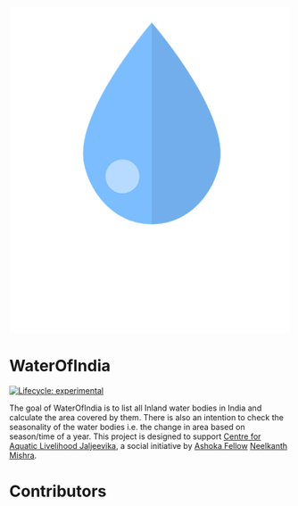 
![logo](https://github.com/Jalmitr/WaterOfIndia/blob/main/logo1.png)
<!-- README.md is generated from README.Rmd. Please edit that file -->

# WaterOfIndia

<!-- badges: start -->

[![Lifecycle:
experimental](https://img.shields.io/badge/lifecycle-experimental-orange.svg)](https://lifecycle.r-lib.org/articles/stages.html#experimental)
<!-- badges: end -->

The goal of WaterOfIndia is to list all Inland water bodies in India and
calculate the area covered by them. There is also an intention to check
the seasonality of the water bodies i.e. the change in area based on
season/time of a year. This project is designed to support [Centre for
Aquatic Livelihood Jaljeevika](https://www.jaljeevika.org/), a social
initiative by [Ashoka
Fellow](https://www.ashoka.org/en-us/ashoka-fellows) [Neelkanth
Mishra](https://www.ashoka.org/en/fellow/neelkanth-mishra).

# Contributors
